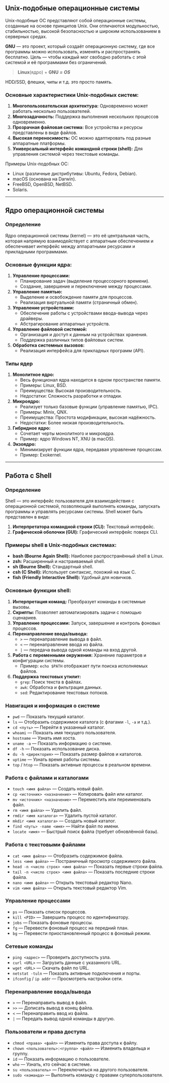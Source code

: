 ## Unix-подобные операционные системы

Unix-подобные ОС представляют собой операционные системы, созданные на основе принципов Unix. Они отличаются модульностью, стабильностью, высокой безопасностью и широким использованием в серверных средах.

**GNU** — это проект, который создаёт операционную систему, где все программы можно использовать, изменять и распространять бесплатно. Цель — чтобы каждый мог свободно работать с этой системой и её программами без ограничений.

> **Linux**(ядро) + **GNU** _**=**_ _**OS**_
> 
HDD/SSD, флешки, чипы и т.д. это просто память.

### Основные характеристики Unix-подобных систем:

1. **Многопользовательская архитектура:** Одновременно может работать несколько пользователей.
2. **Многозадачность:** Поддержка выполнения нескольких процессов одновременно.
3. **Прозрачная файловая система:** Все устройства и ресурсы представлены в виде файлов.
4. **Высокая переносимость:** ОС можно адаптировать под разные аппаратные платформы.
5. **Универсальный интерфейс командной строки (shell):** Для управления системой через текстовые команды.

Примеры Unix-подобных ОС:

- Linux (различные дистрибутивы: Ubuntu, Fedora, Debian).
- macOS (основана на Darwin).
- FreeBSD, OpenBSD, NetBSD.
- Solaris.

---

## Ядро операционной системы

### Определение

Ядро операционной системы (kernel) — это её центральная часть, которая напрямую взаимодействует с аппаратным обеспечением и обеспечивает интерфейс между аппаратными ресурсами и прикладными программами.

### Основные функции ядра:

1. **Управление процессами:**
    - Планирование задач (выделение процессорного времени).
    - Создание, завершение и переключение между процессами.
2. **Управление памятью:**
    - Выделение и освобождение памяти для процессов.
    - Реализация виртуальной памяти (страничный обмен).
3. **Управление устройствами:**
    - Обеспечение работы с устройствами ввода-вывода через драйверы.
    - Абстрагирование аппаратных устройств.
4. **Управление файловой системой:**
    - Организация и доступ к данным на устройствах хранения.
    - Поддержка различных типов файловых систем.
5. **Обработка системных вызовов:**
    - Реализация интерфейса для прикладных программ (API).

### Типы ядер

1. **Монолитное ядро:**
    - Весь функционал ядра находится в одном пространстве памяти.
    - Примеры: Linux, BSD.
    - Преимущества: Высокая производительность.
    - Недостатки: Сложность разработки и отладки.
2. **Микроядро:**
    - Реализует только базовые функции (управление памятью, IPC).
    - Примеры: Minix, QNX.
    - Преимущества: Простота модификации, высокая надёжность.
    - Недостатки: Более низкая производительность.
3. **Гибридное ядро:**
    - Сочетает черты монолитного и микроядра.
    - Пример: ядро Windows NT, XNU (в macOS).
4. **Экзоядро:**
    - Минимизирует функции ядра, передавая управление процессам.
    - Пример: Exokernel.

---

## Работа с Shell

### Определение

Shell — это интерфейс пользователя для взаимодействия с операционной системой, позволяющий выполнять команды, запускать программы и управлять ресурсами системы. Shell может быть представлен в виде:

1. **Интерпретатора командной строки (CLI):** Текстовый интерфейс.
2. **Графической оболочки (GUI):** Графический интерфейс поверх CLI.

### Примеры shell в Unix-подобных системах:

- **bash (Bourne Again Shell):** Наиболее распространённый shell в Linux.
- **zsh:** Расширенный и настраиваемый shell.
- **sh (Bourne Shell):** Стандартный shell.
- **csh (C Shell):** Использует синтаксис, похожий на язык C.
- **fish (Friendly Interactive Shell):** Удобный для новичков.

### Основные функции shell:

1. **Интерпретация команд:** Преобразует команды в системные вызовы.
2. **Скрипты:** Позволяет автоматизировать задачи с помощью сценариев.
3. **Управление процессами:** Запуск, завершение и контроль фоновых процессов.
4. **Перенаправление ввода/вывода:**
    - `>` — перенаправление вывода в файл.
    - `<` — перенаправление ввода из файла.
    - `|` — передача вывода одной команды на вход другой.
5. **Работа с переменными окружения:** Хранение параметров и конфигурации системы.
    - Пример: `echo $PATH` отображает пути поиска исполняемых файлов.
6. **Поддержка текстовых утилит:**
    - `grep`: Поиск текста в файлах.
    - `awk`: Обработка и фильтрация данных.
    - `sed`: Редактирование текстовых потоков.


### **Навигация и информация о системе**

- `pwd` — Показать текущий каталог.
- `ls` — Отобразить содержимое каталога (с флагами `-l`, `-a` и т.д.).
- `cd <путь>` — Перейти в указанный каталог.
- `whoami` — Показать имя текущего пользователя.
- `hostname` — Узнать имя хоста.
- `uname -a` — Показать информацию о системе.
- `df -h` — Показать использование диска.
- `du -h <директория>` — Показать размер файлов и каталогов.
- `uptime` — Узнать время работы системы.
- `top` / `htop` — Показать активные процессы в реальном времени.

### **Работа с файлами и каталогами**

- `touch <имя файла>` — Создать новый файл.
- `cp <источник> <назначение>` — Копировать файл или каталог.
- `mv <источник> <назначение>` — Переместить или переименовать файл.
- `rm <имя файла>` — Удалить файл.
- `rmdir <имя каталога>` — Удалить пустой каталог.
- `mkdir <имя каталога>` — Создать новый каталог.
- `find <путь> -name <имя>` — Найти файл по имени.
- `locate <имя>` — Быстрый поиск файла (требует обновлённой базы).

### **Работа с текстовыми файлами**

- `cat <имя файла>` — Отобразить содержимое файла.
- `less <имя файла>` — Постраничный просмотр содержимого файла.
- `head -n <число строк> <имя файла>` — Показать первые строки файла.
- `tail -n <число строк> <имя файла>` — Показать последние строки файла.
- `nano <имя файла>` — Открыть текстовый редактор Nano.
- `vim <имя файла>` — Открыть текстовый редактор Vim.

### **Управление процессами**

- `ps` — Показать список процессов.
- `kill <PID>` — Завершить процесс по идентификатору.
- `jobs` — Показать фоновые процессы.
- `fg` — Перевести фоновый процесс на передний план.
- `bg` — Перевести приостановленный процесс в фоновый режим.

### **Сетевые команды**

- `ping <адрес>` — Проверить доступность узла.
- `curl <URL>` — Загрузить данные с указанного URL.
- `wget <URL>` — Скачать файл по URL.
- `netstat -tuln` — Показать активные подключения и порты.
- `ifconfig` / `ip addr` — Просмотреть настройки сети.

### **Перенаправление ввода/вывода**

- `>` — Перенаправить вывод в файл.
- `>>` — Дописать вывод в конец файла.
- `<` — Перенаправить ввод из файла.
- `|` — Передать вывод одной команды в другую.


### **Пользователи и права доступа**

- `chmod <права> <файл>` — Изменить права доступа к файлу.
- `chown <пользователь>:<группа> <файл>` — Изменить владельца и группу.
- `id` — Показать информацию о пользователе.
- `who` — Узнать, кто сейчас в системе.
- `su <пользователь>` — Переключиться на другого пользователя.
- `sudo <команда>` — Выполнить команду с правами суперпользователя.

